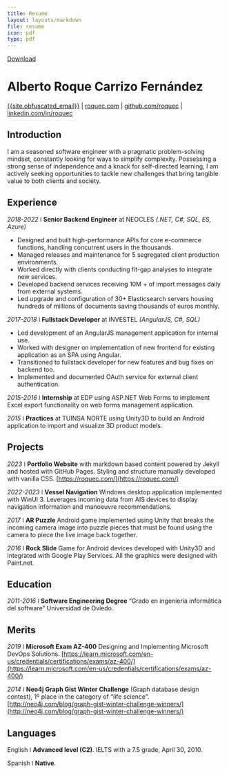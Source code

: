 ```yaml
---
title: Resume
layout: layouts/markdown
file: resume
icon: pdf
type: pdf
---
```


<div id="resume-download-link">
  <a href="/assets/files/roque-carrizo-resume.pdf" download><span>Download</span><i class="icon icon-download"></i></a>
</div>

# Alberto Roque Carrizo Fernández

<div>
  <a href="{{site.obfuscated_mailto}}">{{site.obfuscated_email}}</a>
  | <a href="https://roquec.com">roquec.com</a>
  | <a href="https://github.com/roquec">github.com/roquec</a>
  | <a href="https://www.linkedin.com/in/roquec">linkedin.com/in/roquec</a>
</div>

## Introduction

I am a seasoned software engineer with a pragmatic problem-solving mindset, constantly looking for ways to simplify
complexity. Possessing a strong sense of independence and a knack for self-directed learning, I am actively seeking
opportunities to tackle new challenges that bring tangible value to both clients and society.

## Experience

_2018-2022_ ǀ **Senior Backend Engineer** at NEOCLES _(.NET, C#, SQL, ES, Azure)_

* Designed and built high-performance APIs for core e-commerce functions, handling concurrent users in the thousands.
* Managed releases and maintenance for 5 segregated client production environments.
* Worked directly with clients conducting fit-gap analyses to integrate new services.
* Developed backend services receiving 10M + of import messages daily from external systems.
* Led upgrade and configuration of 30+ Elasticsearch servers housing hundreds of millions of documents saving
  thousands of euros monthly.

_2017-2018_ ǀ **Fullstack Developer** at INVESTEL _(AngularJS, C#, SQL)_

* Led development of an AngularJS management application for internal use.
* Worked with designer on implementation of new frontend for existing application as an SPA using Angular.
* Transitioned to fullstack developer for new features and bug fixes on backend too.
* Implemented and documented OAuth service for external client authentication.

_2015-2016_ ǀ **Internship** at EDP using ASP.NET Web Forms to implement Excel export functionality on web forms
management application.

_2015_ ǀ **Practices** at TUINSA NORTE using Unity3D to build an Android application to import and visualize 3D
product models.

## Projects

_2023_ ǀ **Portfolio Website** with markdown based content powered by Jekyll and hosted with GitHub
Pages. Styling and structure manually developed with vanilla CSS. [https://roquec.com/](https://roquec.com/)

_2022-2023_ ǀ **Vessel Navigation** Windows desktop application implemented with WinUI 3. Leverages incoming data from
AIS devices to display navigation information and manoeuvre recommendations.

_2017_ ǀ **AR Puzzle** Android game implemented using Unity that breaks the incoming camera image into puzzle pieces
that must be found using the camera to piece the live image back together.

_2016_ ǀ **Rock Slide** Game for Android devices developed with Unity3D and integrated with Google Play Services. All
the graphics were designed with Paint.net.

## Education

_2011-2016_ ǀ **Software Engineering Degree** “Grado en ingeniería informática del software” Universidad de Oviedo.

## Merits

_2019_ ǀ **Microsoft Exam AZ-400** Designing and Implementing Microsoft DevOps
Solutions. [https://learn.microsoft.com/en-us/credentials/certifications/exams/az-400/](https://learn.microsoft.com/en-us/credentials/certifications/exams/az-400/)

_2014_ ǀ **Neo4j Graph Gist Winter Challenge** (Graph database design contest), 1º place in the category of “life
science”. [http://neo4j.com/blog/graph-gist-winter-challenge-winners/](http://neo4j.com/blog/graph-gist-winter-challenge-winners/)

## Languages

English ǀ **Advanced level (C2)**. IELTS with a 7.5 grade, April 30, 2010.

Spanish ǀ **Native**.
